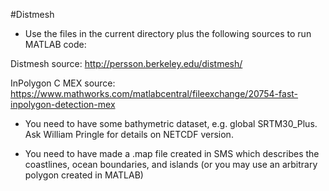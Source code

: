 #Distmesh
- Use the files in the current directory plus the following sources to run MATLAB code:

Distmesh source: http://persson.berkeley.edu/distmesh/

InPolygon C MEX source: https://www.mathworks.com/matlabcentral/fileexchange/20754-fast-inpolygon-detection-mex

- You need to have some bathymetric dataset, e.g. global SRTM30_Plus.
Ask William Pringle for details on NETCDF version. 

- You need to have made a .map file created  in SMS which describes the coastlines, ocean boundaries, and islands
(or you may use an arbitrary polygon created in MATLAB)
